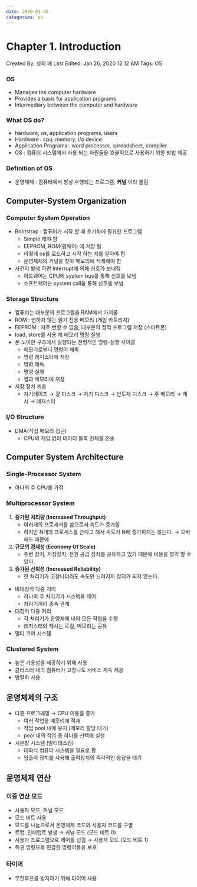 ```yaml
---
date: 2020-01-25
categories: os
---
```

# Chapter 1. Introduction

Created By: 성희 배
Last Edited: Jan 26, 2020 12:12 AM
Tags: OS

### OS

- Manages the computer hardware
- Provides a basis for application programs
- Intermediary between the computer and hardware

### What OS do?

- hardware, os, application programs, users
- Hardware : cpu, memory, i/o device
- Application Programs : word processor, spreadsheet, compiler
- OS : 컴퓨터 시스템에서 사용 되는 자원들을 효율적으로 사용하기 위한 방법 제공

### Definition of OS

- 운영체제 : 컴퓨터에서 항상 수행되는 프로그램, **커널** 이라 불림

## Computer-System Organization

### Computer System Operation

- Bootstrap : 컴퓨터가 시작 할 때 초기화에 필요한 프로그램
    - Simple 해야 함
    - EEPROM, ROM(펌웨어) 에 저장 됨
    - 어떻게 os를 로드하고 시작 하는 지를 알아야 함
    - 운영체제의 커널을 찾아 메모리에 적재해야 함
- 사건이 발생 하면 Interrupt에 의해 신호가 보내짐
    - 하드웨어는 CPU에 system bus를 통해 신호를 보냄
    - 소프트웨어는 system call을 통해 신호를 보냄

### Storage Structure

- 컴퓨터는 대부분의 프로그램을 RAM에서 가져옴
- ROM : 변하지 않는 읽기 전용 메모리 (게임 카트리지)
- EEPROM : 자주 변할 수 없음, 대부분의 정적 프로그램 저장 (스마트폰)
- load, store를 사용 해 메모리 명령 실행
- 폰 노이만 구조에서 실행되는 전형적인 명령-실행 사이클
    - 메모리로부터 명령어 해독
    - 명령 레지스터에 저장
    - 명령 해독
    - 명령 실행
    - 결과 메모리에 저장
- 저장 장치 계층
    - 자기테이프 → 광 디스크 → 자기 디스크 → 반도체 디스크 → 주 메모리 → 캐시 → 레지스터

### I/O Structure

- DMA(직접 메모리 접근)
    - CPU의 개입 없이 데이터 블록 전체를 전송

## Computer System Architecture

### Single-Processor System

- 하나의 주 CPU를 가짐

### Multiprocessor System

1. **증가된 처리량 (Increased Throughput)**
    - 여러개의 프로세서를 씀으로서 속도가 증가함
    - 하지만 N개의 프로세스를 쓴다고 해서 속도가 N배 증가하지는 않는다. → 오버헤드 때문에
2. **규모의 경제성 (Economy Of Scale)**
    - 주변 장치, 저장장치, 전원 공급 장치를 공유하고 있기 때문에 비용을 절약 할 수 있다.
3. **증가된 신뢰성 (Increased Reliability)**
    - 한 처리기가 고장나더라도 속도만 느려지지 정지가 되지 않는다.

- 비대칭적 다중 처리
    - 하나의 주 처리기가 시스템을 제어
    - 처리기끼리 종속 관계
- 대칭적 다중 처리
    - 각 처리기가 운영체제 내의 모든 작업을 수행
    - 레지스터와 캐시는 로컬, 메모리는 공유
- 멀티 코어 시스템

### Clustered System

- 높은 가용성을 제공하기 위해 사용
- 클러스터 내의 컴퓨터가 고장나도 서비스 계속 제공
- 병렬화 사용

## 운영체제의 구조

- 다중 프로그래밍 → CPU 이용률 증가
    - 여러 작업을 메모리에 적재
    - 작업 pool 내에 유지 (메모리 할당 대기)
    - pool 내의 작업 중 하나를 선택해 실행
- 시분할 시스템 (멀티태스킹)
    - 대화식 컴퓨터 시스템을 필요로 함
    - 입출력 장치를 사용해 출력장치의 즉각적인 응답을 대기

## 운영체제 연산

### 이중 연산 모드

- 사용자 모드, 커널 모드
- 모드 비트 사용
- 모드를 나눔으로서 운영체제 코드와 사용자 코드를 구별
- 트랩, 인터럽트 발생 → 커널 모드 (모드 비트 0)
- 사용자 프로그램으로 제어를 넘김 → 사용자 모드 (모드 비트 1)
- 특권 명령으로 민감한 명령어들을 보호

### 타이머

- 무한루프를 방지하기 위해 타이머 사용